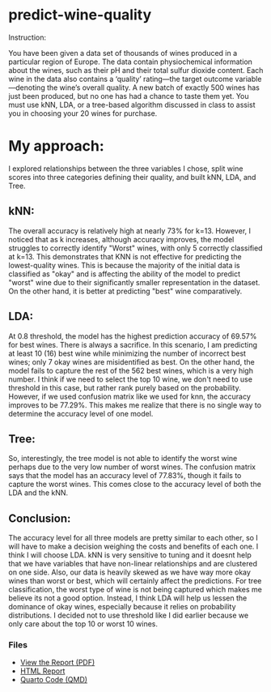 # predict-wine-quality

Instruction:

You have been given a data set of thousands of wines produced in a particular region of Europe. The data contain physiochemical information about the wines, such as their pH and their total sulfur dioxide content. Each wine in the data also contains a ‘quality’ rating—the target outcome variable—denoting the wine’s overall quality. A new batch of exactly 500 wines has just been produced, but no one has had a chance to taste them yet. You must use kNN, LDA, or a tree-based algorithm discussed in class to assist you in choosing your 20 wines for purchase.

# My approach:

I explored relationships between the three variables I chose, split wine scores into three categories defining their quality, and built kNN, LDA, and Tree.

## kNN:

The overall accuracy is relatively high at nearly 73% for k=13. However, I noticed that as k increases, although accuracy improves, the model struggles to correctly identify "Worst" wines, with only 5 correctly classified at k=13. This demonstrates that KNN is not effective for predicting the lowest-quality wines. This is because the majority of the initial data is classified as "okay" and is affecting the ability of the model to predict "worst" wine due to their significantly smaller representation in the dataset. On the other hand, it is better at predicting "best" wine comparatively.

## LDA: 

At 0.8 threshold, the model has the highest prediction accuracy of 69.57% for best wines. There is always a sacrifice. In this scenario, I am predicting at least 10 (16) best wine while minimizing the number of incorrect best wines; only 7 okay wines are misidentified as best. On the other hand, the model fails to capture the rest of the 562 best wines, which is a very high number. I think if we need to select the top 10 wine, we don't need to use threshold in this case, but rather rank purely based on the probability. However, if we used confusion matrix like we used for knn, the accuracy improves to be 77.29%. This makes me realize that there is no single way to determine the accuracy level of one model.

## Tree:

So, interestingly, the tree model is not able to identify the worst wine perhaps due to the very low number of worst wines. The confusion matrix says that the model has an accuracy level of 77.83%, though it fails to capture the worst wines. This comes close to the accuracy level of both the LDA and the kNN.

## Conclusion:
The accuracy level for all three models are pretty similar to each other, so I will have to make a decision weighing the costs and benefits of each one. I think I will choose LDA. kNN is very sensitive to tuning and it doesnt help that we have variables that have non-linear relationships and are clustered on one side. Also, our data is heavily skewed as we have way more okay wines than worst or best, which will certainly affect the predictions. For tree classification, the worst type of wine is not being captured which makes me believe its not a good option. Instead, I think LDA will help us lessen the dominance of okay wines, especially because it relies on probability distributions. I decided not to use threshold like I did earlier because we only care about the top 10 or worst 10 wines.

### Files

- [View the Report (PDF)](Homework%202%20Stats%200218.pdf)
- [HTML Report](Homework%202-%20STATS%200218%20copy.html)
- [Quarto Code (QMD)](Homework%202-%20STATS%200218.qmd)

